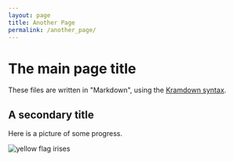 ```yaml
---
layout: page
title: Another Page
permalink: /another_page/
---
```

# The main page title

These files are written in "Markdown", using the [Kramdown syntax](https://kramdown.gettalong.org/syntax.html).

## A secondary title

Here is a picture of some progress.

![yellow flag irises](../assets/images/iris_pic.jpg 'some irises')
